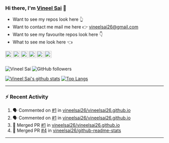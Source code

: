 ### Hi there, I'm [Vineel Sai](https://vineelsai26.github.io) 👋

* Want to see my repos look here 👆 <br>
* Want to contact me mail me here 👉 vineelsai26@gmail.com <br>
* Want to see my favourite repos look here 👇 <br>
* What to see me look here 👈 <br>

<a href="https://www.facebook.com/vineelsai26/">
  <img align="left" alt="Vineel Sai's Facebook" width="22px" src="https://cdn.jsdelivr.net/npm/simple-icons@v3/icons/facebook.svg" />
</a>
<a href="https://instagram.com/vineelsai26/">
  <img align="left" alt="Vineel Sai's Instagram" width="22px" src="https://cdn.jsdelivr.net/npm/simple-icons@v3/icons/instagram.svg" />
</a>
<a href="https://twitter.com/vineelsai26">
  <img align="left" alt="Vineel Sai's Twitter" width="22px" src="https://cdn.jsdelivr.net/npm/simple-icons@v3/icons/twitter.svg" />
</a>
<a href="https://linkedin.com/in/vineelsai26">
  <img align="left" alt="Vineel Sai's Linkdein" width="22px" src="https://cdn.jsdelivr.net/npm/simple-icons@v3/icons/linkedin.svg" />
</a>
<a href="https://github.com/vineelsai26">
  <img align="left" alt="Vineel Sai's Github" width="22px" src="https://cdn.jsdelivr.net/npm/simple-icons@v3/icons/github.svg" />
</a>
<a href="https://t.me/vineelsai">
  <img align="left" alt="Vineel Sai's Telegram" width="22px" src="https://cdn.jsdelivr.net/npm/simple-icons@v3/icons/telegram.svg" />
</a>
<br/>
<br/>

![Vineel Sai](https://komarev.com/ghpvc/?username=vineelsai26) 
![GitHub followers](https://img.shields.io/github/followers/vineelsai26?label=Followers)
<br>

[![Vineel Sai's github stats](https://github-readme-stats.vineelsai.vercel.app/api?username=vineelsai26)](https://github.com/vineelsai26)
[![Top Langs](https://github-readme-stats.vineelsai.vercel.app/api/top-langs/?username=vineelsai26&langs_count=7&exclude_repo=android_device_xiaomi_onclite,device_xiaomi_onclite,android_kernel_xiaomi_onclite,android_vendor_xiaomi_onclite&hide=Smali)](https://github.com/vineelsai26)
<br>

---
### :zap: Recent Activity
<!--START_SECTION:activity-->
1. 🗣 Commented on [#1](https://github.com/vineelsai26/vineelsai26.github.io/issues/1) in [vineelsai26/vineelsai26.github.io](https://github.com/vineelsai26/vineelsai26.github.io)
2. 🗣 Commented on [#1](https://github.com/vineelsai26/vineelsai26.github.io/issues/1) in [vineelsai26/vineelsai26.github.io](https://github.com/vineelsai26/vineelsai26.github.io)
3. 🎉 Merged PR [#1](https://github.com/vineelsai26/vineelsai26.github.io/pull/1) in [vineelsai26/vineelsai26.github.io](https://github.com/vineelsai26/vineelsai26.github.io)
4. 🎉 Merged PR [#4](https://github.com/vineelsai26/github-readme-stats/pull/4) in [vineelsai26/github-readme-stats](https://github.com/vineelsai26/github-readme-stats)
<!--END_SECTION:activity-->
---
